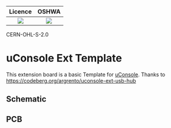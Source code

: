 
Licence | OSHWA
:-------------------------:|:-------------------------:
![](./img/oshw_facts.svg) | [![](./img/oshwa.png)](https://certification.oshwa.org/de000137.html)
CERN-OHL-S-2.0

# uConsole Ext Template

This extension board is a basic Template for [uConsole](https://www.clockworkpi.com/uconsole).
Thanks to https://codeberg.org/argrento/uconsole-ext-usb-hub
## Schematic

## PCB

